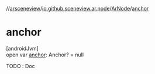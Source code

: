 //[arsceneview](../../../index.md)/[io.github.sceneview.ar.node](../index.md)/[ArNode](index.md)/[anchor](anchor.md)

# anchor

[androidJvm]\
open var [anchor](anchor.md): Anchor? = null

TODO : Doc

